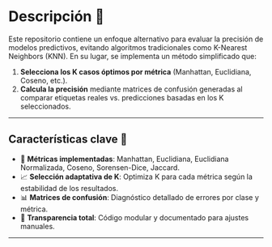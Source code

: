# Descripción 📄

Este repositorio contiene un enfoque alternativo para evaluar la precisión de modelos predictivos, evitando algoritmos tradicionales como K-Nearest Neighbors (KNN). En su lugar, se implementa un método simplificado que:

1. **Selecciona los K casos óptimos por métrica** (Manhattan, Euclidiana, Coseno, etc.).
2. **Calcula la precisión** mediante matrices de confusión generadas al comparar etiquetas reales vs. predicciones basadas en los K seleccionados.

---

## Características clave 🔑

- 🎯 **Métricas implementadas**: Manhattan, Euclidiana, Euclidiana Normalizada, Coseno, Sorensen-Dice, Jaccard.
- 📈 **Selección adaptativa de K**: Optimiza K para cada métrica según la estabilidad de los resultados.
- 📊 **Matrices de confusión**: Diagnóstico detallado de errores por clase y métrica.
- 🧩 **Transparencia total**: Código modular y documentado para ajustes manuales.

---
